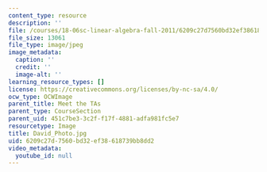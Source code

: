 ```yaml
---
content_type: resource
description: ''
file: /courses/18-06sc-linear-algebra-fall-2011/6209c27d7560bd32ef38618739bb8dd2_David_Photo.jpg
file_size: 13061
file_type: image/jpeg
image_metadata:
  caption: ''
  credit: ''
  image-alt: ''
learning_resource_types: []
license: https://creativecommons.org/licenses/by-nc-sa/4.0/
ocw_type: OCWImage
parent_title: Meet the TAs
parent_type: CourseSection
parent_uid: 451c7be3-3c2f-f17f-4881-adfa981fc5e7
resourcetype: Image
title: David_Photo.jpg
uid: 6209c27d-7560-bd32-ef38-618739bb8dd2
video_metadata:
  youtube_id: null
---
```

